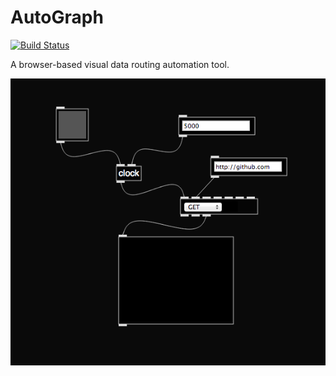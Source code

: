 AutoGraph
=========

[![Build Status](https://travis-ci.org/jbeuckm/AutoGraph.png)](https://travis-ci.org/jbeuckm/AutoGraph)

A browser-based visual data routing automation tool.

![Screenshot](screenshot.png)

